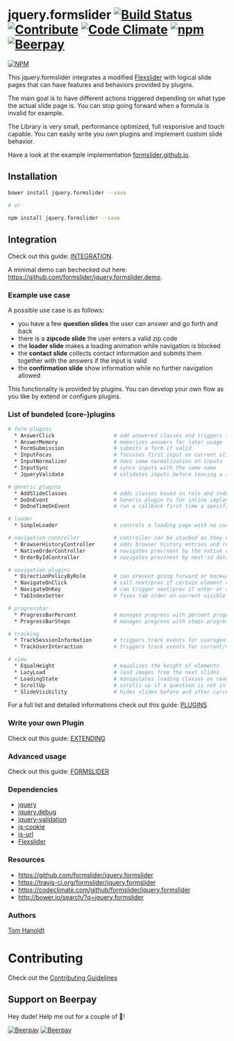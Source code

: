 # jquery.formslider [![Build Status](https://travis-ci.org/formslider/jquery.formslider.svg?branch=master)](https://travis-ci.org/formslider/jquery.formslider) [![Contribute](https://img.shields.io/badge/Contribution-Open-brightgreen.svg)](docs/CONTRIBUTING.md) [![Code Climate](https://codeclimate.com/github/formslider/jquery.formslider/badges/gpa.svg)](https://codeclimate.com/github/formslider/jquery.formslider) [![npm](https://img.shields.io/npm/dt/jquery.formslider.svg)](https://www.npmjs.com/package/jquery.formslider) [![Beerpay](https://beerpay.io/formslider/jquery.formslider/badge.svg?style=flat)](https://beerpay.io/formslider/jquery.formslider)

[![NPM](https://nodei.co/npm/jquery.formslider.png)](https://nodei.co/npm/jquery.formslider/)

This jquery.formslider integrates a modified [Flexslider](https://github.com/formslider/FlexSlider) with logical slide pages that can have features and behaviors provided by plugins.

The main goal is to have different actions triggered depending on what type the actual slide page is. You can stop going forward when a formula is invalid for example.

The Library is very small, performance optimized, full responsive and touch capable. You can easily write you own plugins and implement custom slide behavior.

Have a look at the example implementation [formslider.github.io](https://formslider.github.io/).

## Installation
```bash
bower install jquery.formslider --save

# or

npm install jquery.formslider --save
```

## Integration
Check out this guide: [INTEGRATION](docs/INTEGRATION.md).

A minimal demo can bechecked out here: https://github.com/formslider/jquery.formslider.demo.

### Example use case
A possible use case is as follows:
  * you have a few **question slides** the user can answer and go forth and back
  * there is a **zipcode slide** the user enters a valid zip code
  * the **loader slide** makes a loading animation while navigation is blocked
  * the **contact slide** collects contact information and submits them together with the answers if the input is valid
  * the **confirmation slide** show information while no further navigation allowed

This functionality is provided by plugins. You can develop your own flow as you like by extend or configure plugins.

### List of bundeled (core-)plugins
```bash
# form plugins
  * AnswerClick                   # add answered classes and triggers track events
  * AnswerMemory                  # memorizes answers for later usage
  * FormSubmission                # submits a form if valid
  * InputFocus                    # focusses first input on current slide
  * InputNormalizer               # does some normalization on inputs
  * InputSync                     # syncs inputs with the same name
  * JqueryValidate                # validates inputs before leaving a slide, uses jquery-validate

# generic plugins
  * AddSlideClasses               # adds classes based on role and index
  * DoOnEvent                     # Generic plugin to for inline implementing a plugin.
  * DoOneTimeOnEvent              # run a callback first time a specific event occurs

# loader
  * SimpleLoader                  # controls a loading page with no user interaction allowed

# navigation controller           # controller can be stacked as they cancel the `controller.*` events when they succeed
  * BrowserHistoryController      # adds browser history entries and reacts on browser prev/next
  * NativeOrderController         # navigates prev/next by the native order of the slides
  * OrderByIdController           # navigates prev/next by next-id data attributes

# navigation plugins
  * DirectionPolicyByRole         # can prevent going forward or backward based on events and current/next roles
  * NavigateOnClick               # call next/prev if certain element clicked
  * NavigateOnKey                 # can trigger next/prev if enter or arrow keys pressed
  * TabIndexSetter                # fixes tab order on current visible slide, prevents jumping between slides

# progressbar  
  * ProgressBarPercent            # manages progress with percent progess
  * ProgressBarSteps              # manages progress with steps progress

# tracking
  * TrackSessionInformation       # triggers track events for useragent, device dimension etc.
  * TrackUserInteraction          # triggers track events for current/next page transition etc.

# view
  * EqualHeight                   # equalizes the height of elements
  * LazyLoad                      # load images from the next slides
  * LoadingState                  # manipulates loading classes on ready
  * ScrollUp                      # scrolls up if a question is not in viewport
  * SlideVisibility               # hides slides before and after current until transition is allowed
```

For a full list and detailed informations check out this guide: [PLUGINS](docs/PLUGINS.md)

### Write your own Plugin
Check out this guide: [EXTENDING](docs/EXTENDING.md)


### Advanced usage
Check out this guide: [FORMSLIDER](docs/FORMSLIDER.md)


### Dependencies
  * [jquery](https://jquery.com)
  * [jquery.debug](https://github.com/creative-workflow/jquery.debug)
  * [jquery-validation](https://github.com/jquery-validation/jquery-validation)
  * [js-cookie](https://github.com/js-cookie/js-cookie)
  * [js-url](https://github.com/websanova/js-url)
  * [Flexslider](https://github.com/formslider/FlexSlider)

### Resources
  * https://github.com/formslider/jquery.formslider
  * https://travis-ci.org/formslider/jquery.formslider
  * https://codeclimate.com/github/formslider/jquery.formslider
  * http://bower.io/search/?q=jquery.formslider

### Authors

  [Tom Hanoldt](https://www.tomhanoldt.info)

# Contributing

Check out the [Contributing Guidelines](docs/CONTRIBUTING.md)


## Support on Beerpay
Hey dude! Help me out for a couple of :beers:!

[![Beerpay](https://beerpay.io/formslider/jquery.formslider/badge.svg?style=beer)](https://beerpay.io/formslider/jquery.formslider)  [![Beerpay](https://beerpay.io/formslider/jquery.formslider/make-wish.svg?style=flat)](https://beerpay.io/formslider/jquery.formslider?focus=wish)
